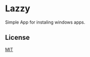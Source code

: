 # Lazzy

Simple App for instaling windows apps.

## License

[MIT](https://choosealicense.com/licenses/mit/)



